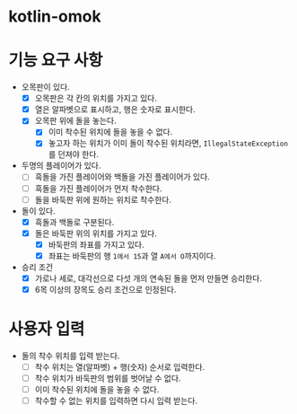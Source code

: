# kotlin-omok

# 기능 요구 사항

- 오목판이 있다.
    - [x] 오목판은 각 칸의 위치를 가지고 있다.
    - [x] 열은 알파벳으로 표시하고, 행은 숫자로 표시한다.
    - [x] 오목판 위에 돌을 놓는다.
      - [x] 이미 착수된 위치에 돌을 놓을 수 없다.
      - [x] 놓고자 하는 위치가 이미 돌이 착수된 위치라면, `IllegalStateException`를 던져야 한다.
- 두명의 플레이어가 있다.
    - [ ] 흑돌을 가진 플레이어와 백돌을 가진 플레이어가 있다.
    - [ ] 흑돌을 가진 플레이어가 먼저 착수한다.
    - [ ] 돌을 바둑판 위에 원하는 위치로 착수한다.
- 돌이 있다.
    - [x] 흑돌과 백돌로 구분된다.
    - [x] 돌은 바둑판 위의 위치를 가지고 있다.
        - [x] 바둑판의 좌표를 가지고 있다.
        - [x] 좌표는 바둑판의 행 `1에서 15`과 열 `A에서 O`까지이다.
- 승리 조건
    - [x] 가로나 세로, 대각선으로 다섯 개의 연속된 돌을 먼저 만들면 승리한다.
    - [x] 6목 이상의 장목도 승리 조건으로 인정된다.

# 사용자 입력

- 돌의 착수 위치를 입력 받는다.
    - [ ] 착수 위치는 열(알파벳) + 행(숫자) 순서로 입력한다.
    - [ ] 착수 위치가 바둑판의 범위를 벗어날 수 없다.
    - [ ] 이미 착수된 위치에 돌을 놓을 수 없다.
    - [ ] 착수할 수 없는 위치를 입력하면 다시 입력 받는다.